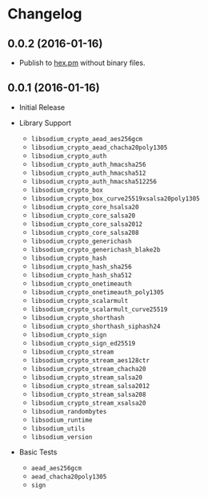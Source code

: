 # Changelog

## 0.0.2 (2016-01-16)

* Publish to [hex.pm](https://hex.pm/packages/libsodium) without binary files.

## 0.0.1 (2016-01-16)

* Initial Release

* Library Support
  * `libsodium_crypto_aead_aes256gcm`
  * `libsodium_crypto_aead_chacha20poly1305`
  * `libsodium_crypto_auth`
  * `libsodium_crypto_auth_hmacsha256`
  * `libsodium_crypto_auth_hmacsha512`
  * `libsodium_crypto_auth_hmacsha512256`
  * `libsodium_crypto_box`
  * `libsodium_crypto_box_curve25519xsalsa20poly1305`
  * `libsodium_crypto_core_hsalsa20`
  * `libsodium_crypto_core_salsa20`
  * `libsodium_crypto_core_salsa2012`
  * `libsodium_crypto_core_salsa208`
  * `libsodium_crypto_generichash`
  * `libsodium_crypto_generichash_blake2b`
  * `libsodium_crypto_hash`
  * `libsodium_crypto_hash_sha256`
  * `libsodium_crypto_hash_sha512`
  * `libsodium_crypto_onetimeauth`
  * `libsodium_crypto_onetimeauth_poly1305`
  * `libsodium_crypto_scalarmult`
  * `libsodium_crypto_scalarmult_curve25519`
  * `libsodium_crypto_shorthash`
  * `libsodium_crypto_shorthash_siphash24`
  * `libsodium_crypto_sign`
  * `libsodium_crypto_sign_ed25519`
  * `libsodium_crypto_stream`
  * `libsodium_crypto_stream_aes128ctr`
  * `libsodium_crypto_stream_chacha20`
  * `libsodium_crypto_stream_salsa20`
  * `libsodium_crypto_stream_salsa2012`
  * `libsodium_crypto_stream_salsa208`
  * `libsodium_crypto_stream_xsalsa20`
  * `libsodium_randombytes`
  * `libsodium_runtime`
  * `libsodium_utils`
  * `libsodium_version`

* Basic Tests
  * `aead_aes256gcm`
  * `aead_chacha20poly1305`
  * `sign`
